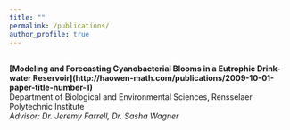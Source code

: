 ```yaml
---
title: ""
permalink: /publications/
author_profile: true
---
```

<br>
<b>[Modeling and Forecasting Cyanobacterial Blooms in a Eutrophic Drink-water Reservoir](http://haowen-math.com/publications/2009-10-01-paper-title-number-1)</b> <br>
Department of Biological and Environmental Sciences, Rensselaer Polytechnic Institute
<br>
<i>Advisor: Dr. Jeremy Farrell, Dr. Sasha Wagner</i>
<br>
